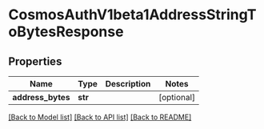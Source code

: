 # CosmosAuthV1beta1AddressStringToBytesResponse

## Properties
Name | Type | Description | Notes
------------ | ------------- | ------------- | -------------
**address_bytes** | **str** |  | [optional] 

[[Back to Model list]](../README.md#documentation-for-models) [[Back to API list]](../README.md#documentation-for-api-endpoints) [[Back to README]](../README.md)

